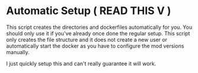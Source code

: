 # Automatic Setup ( READ THIS V )
This script creates the directories and dockerfiles automatically for you.
You should only use it if you've already once done the regular setup. 
This script only creates the file structure and it does not create a new user or automatically start the docker as you have to configure the mod versions manually.

I just quickly setup this and can't really guarantee it will work.